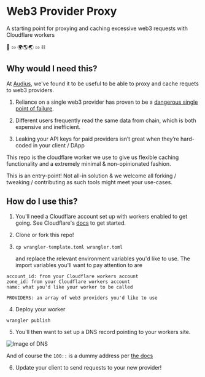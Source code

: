 # Web3 Provider Proxy

A starting point for proxying and caching excessive web3 requests with Cloudflare workers

🙋 ⇰ 🌍🌎🌏 ⇰ ⛓

## Why would I need this?

At [Audius](https://audius.co), we've found it to be useful to be able to proxy and cache requets to web3 providers.

1) Reliance on a single web3 provider has proven to be a [dangerous single point of failure](https://thedefiant.io/an-infrastructure-outage-temporarily-broke-defi/).

2) Different users frequently read the same data from chain, which is both expensive and inefficient.

3) Leaking your API keys for paid providers isn’t great when they’re hard-coded in your client / DApp


This repo is the cloudflare worker we use to give us flexible caching functionality and a extremely minimal & non-opinionated fashion.

This is an entry-point! Not all-in solution & we welcome all forking / tweaking / contributing as such tools might meet your use-cases.

## How do I use this?

1. You'll need a Cloudflare account set up with workers enabled to get going. See Cloudflare's [docs](https://developers.cloudflare.com/workers/) to get started.

2. Clone or fork this repo!

3. `cp wrangler-template.toml wrangler.toml`
   
   and replace the relevant environment variables you'd like to use. The import variables you'll want to pay attention to are

```
account_id: from your Cloudflare workers account
zone_id: from your Cloudflare workers account
name: what you'd like your worker to be called

PROVIDERS: an array of web3 providers you'd like to use
```

4. Deploy your worker

```
wrangler publish
```

5. You'll then want to set up a DNS record pointing to your workers site.

![Image of DNS](https://user-images.githubusercontent.com/2731362/99107939-73ecf600-259b-11eb-999c-fb1041215874.png)

And of course the `100::` is a dummy address per [the docs](https://developers.cloudflare.com/workers/learning/getting-started#optional-configure-for-deploying-to-a-registered-domain)

6. Update your client to send requests to your new provider!

  